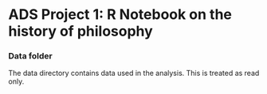 # ADS Project 1:  R Notebook on the history of philosophy

### Data folder

The data directory contains data used in the analysis. This is treated as read only.

